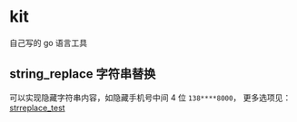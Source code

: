 # kit

自己写的 go 语言工具

## string_replace 字符串替换

可以实现隐藏字符串内容，如隐藏手机号中间 4 位 `138****8000`，
更多选项见： [strreplace_test](strreplace/strreplace_test.go)